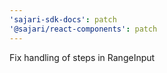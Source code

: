 ```yaml
---
'sajari-sdk-docs': patch
'@sajari/react-components': patch
---
```


Fix handling of steps in RangeInput
